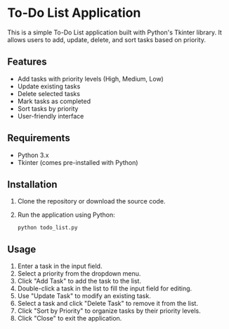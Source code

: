 
# To-Do List Application

This is a simple To-Do List application built with Python's Tkinter library. It allows users to add, update, delete, and sort tasks based on priority.

## Features

- Add tasks with priority levels (High, Medium, Low)
- Update existing tasks
- Delete selected tasks
- Mark tasks as completed
- Sort tasks by priority
- User-friendly interface

## Requirements

- Python 3.x
- Tkinter (comes pre-installed with Python)

## Installation

1. Clone the repository or download the source code.
2. Run the application using Python:

   ```
   python todo_list.py
   ```

## Usage

1. Enter a task in the input field.
2. Select a priority from the dropdown menu.
3. Click "Add Task" to add the task to the list.
4. Double-click a task in the list to fill the input field for editing.
5. Use "Update Task" to modify an existing task.
6. Select a task and click "Delete Task" to remove it from the list.
7. Click "Sort by Priority" to organize tasks by their priority levels.
8. Click "Close" to exit the application.
